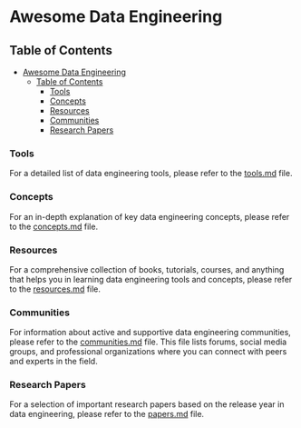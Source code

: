 # Awesome Data Engineering

## Table of Contents

- [Awesome Data Engineering](#awesome-data-engineering)
  - [Table of Contents](#table-of-contents)
    - [Tools](#tools)
    - [Concepts](#concepts)
    - [Resources](#resources)
    - [Communities](#communities)
    - [Research Papers](#research-papers)

### Tools

For a detailed list of data engineering tools, please refer to the [tools.md](./tools.md) file.

### Concepts

For an in-depth explanation of key data engineering concepts, please refer to the [concepts.md](./concepts.md) file.

### Resources

For a comprehensive collection of books, tutorials, courses, and anything that helps you in learning data engineering tools and concepts,
please refer to the [resources.md](./resources.md) file.

### Communities

For information about active and supportive data engineering communities, please refer to the [communities.md](./communities.md) file.
This file lists forums, social media groups, and professional organizations where you can connect with peers and experts in the field.

### Research Papers

For a selection of important research papers based on the release year in data engineering,
please refer to the [papers.md](./papers.md) file.
